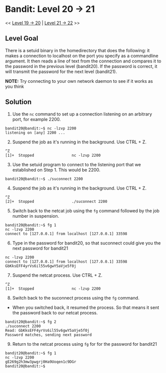 # Bandit: Level 20 -> 21
<< [Level 19 -> 20](https://github.com/Dennis-Dang/OverTheWire/blob/main/0_bandit/level_19-20.md) | [Level 21 -> 22](https://github.com/Dennis-Dang/OverTheWire/blob/main/0_bandit/level_21-22.md) >>

## Level Goal
There is a setuid binary in the homedirectory that does the following: it makes a connection to localhost on the port you specify as a commandline argument. It then reads a line of text from the connection and compares it to the password in the previous level (bandit20). If the password is correct, it will transmit the password for the next level (bandit21).

**NOTE:** Try connecting to your own network daemon to see if it works as you think

## Solution
1. Use the `nc` command to set up a connection listening on an arbitrary port, for example 2200.
```console
bandit20@bandit:~$ nc -lzvp 2200
listening on [any] 2200 ...
```
2. Suspend the job as it's running in the background. Use CTRL + Z.
```console
^Z
[1]+  Stopped                 nc -lzvp 2200
```
3. Use the setuid program to connect to the listening port that we established on Step 1. This would be 2200.
```console
bandit20@bandit:~$ ./suconnect 2200
```
4. Suspend the job as it's running in the background. Use CTRL + Z.
```console
^Z
[2]+  Stopped                 ./suconnect 2200
```
5. Switch back to the netcat job using the `fg` command followed by the job number in suspension.
```console
bandit20@bandit:~$ fg 1
nc -lzvp 2200
connect to [127.0.0.1] from localhost [127.0.0.1] 33598

```
6. Type in the password for bandit20, so that suconnect could give you the next password for bandit21
```console
nc -lzvp 2200
connect to [127.0.0.1] from localhost [127.0.0.1] 33598
GbKksEFF4yrVs6il55v6gwY5aVje5f0j
```
7. Suspend the netcat process. Use CTRL + Z.
```console
^Z
[1]+  Stopped                 nc -lzvp 2200
```
8. Switch back to the suconnect process using the `fg` command.
- When you switched back, it resumed the process. So that means it sent the password back to our netcat process.
```console
bandit20@bandit:~$ fg 2
./suconnect 2200
Read: GbKksEFF4yrVs6il55v6gwY5aVje5f0j
Password matches, sending next password
```
9. Return to the netcat process using `fg` for for the password for bandit21
```console
bandit20@bandit:~$ fg 1
nc -lzvp 2200
gE269g2h3mw3pwgrj0Ha9Uoqen1c9DGr
bandit20@bandit:~$

